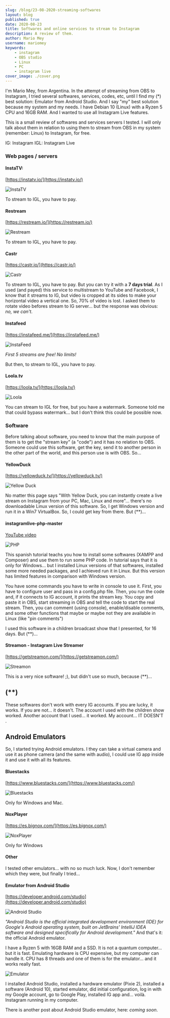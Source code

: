 ```yaml
---
slug: /blog/23-08-2020-streaming-softwares
layout: blog
published: true
date: 2020-08-23
title: Softwares and online services to stream to Instagram
description: A review of them.
author: Mario Mey
username: mariomey
keywords: 
    - instagram
    - OBS studio
    - Linux
    - PC
    - instagram live
cover_image: ./cover.png
---
```


I'm Mario Mey, from Argentina. In the attempt of streaming from OBS to Instagram, I tried several softwares, services, codes, etc, until I find my (\*) best solution: Emulator from Android Studio. And I say "my" best solution because my system and my needs. I have Debian 10 (Linux) with a Ryzen 5 CPU and 16GB RAM. And I wanted to use all Instagram Live features.

This is a small review of softwares and services servers I tested. I will only talk about them in relation to using them to stream from OBS in my system (remember: Linux) to Instagram, for free.

IG: Instagram
IGL: Instagram Live

### Web pages / servers
#### InstaTV: 
[https://instatv.io/](https://instatv.io/)

<Image src="./instatv_.png" alt="InstaTV"/>

To stream to IGL, you have to pay.


#### Restream
[https://restream.io/](https://restream.io/)

<Image src="./restream_.png" alt="Restream"/>

To stream to IGL, you have to pay.

#### Castr
[https://castr.io/](https://castr.io/)

<Image src="./castr_.png" alt="Castr"/>

To stream to IGL, you have to pay. But you can try it with a **7 days trial**. As I used (and payed) this service to multistream to YouTube and Facebook, I know that it streams to IG, but video is cropped at its sides to make your horizontal video a vertical one. So, 70% of video is lost. I asked them to rotate video befores stream to IG server... but the response was obvious: _no, we can't_.

#### Instafeed
[https://instafeed.me/](https://instafeed.me/)

<Image src="./instafeed_.png" alt="InstaFeed"/>

_First 5 streams are free! No limits!_

But then, to stream to IGL, you have to pay.

#### Loola.tv
[https://loola.tv/](https://loola.tv/)

<Image src="./loola_.png" alt="Loola"/>

You can stream to IGL for free, but you have a watermark. Someone told me that could bypass watermark... but  I don't think this could be possible now.

### Software

Before talking about software, you need to know that the main purpose of them is to get the "stream key" (a "code") and it has no relation to OBS. Someone could use this software, get the key, send it to another person in the other part of the world, and this person use is with OBS. So...

#### YellowDuck
[https://yellowduck.tv/](https://yellowduck.tv/)

<Image src="./yellowduck_.png" alt="Yellow Duck"/>

No matter this page says "With Yellow Duck, you can instantly create a live stream on Instagram from your PC, Mac, Linux and more"... there's no downloadable Linux version of this software. So, I get Windows version and run it in a Win7 VirtualBox. So, I could get key from there. But (\*\*)...

#### instagramlive-php-master
[YouTube video](https://www.youtube.com/watch?v=BD4Kn8r4eQs)

<Image src="./php_.png" alt="PHP"/>

This spanish tutorial teachs you how to install some softwares (XAMPP and Composer) and use them to run some PHP code. In tutorial says that it is only for Windows... but I installed Linux versions of that softwares, installed some more needed packages, and I achieved run it in Linux. But this version has limited features in comparison with Windows version.

You have some commands you have to write in console to use it. First, you have to configure user and pass in a config.php file. Then, you run the code and, if it connects to IG account, it prints the stream key. You copy and paste it in OBS, start streaming in OBS and tell the code to start the real stream. Then, you can comment (using console), enable/disable comments, and some other functions that maybe or maybe not they are available in Linux (like "pin comments")

I used this software in a children broadcast show that I presented, for 16 days. But (\*\*)...

#### Streamon - Instagram Live Streamer
[https://getstreamon.com/](https://getstreamon.com/)

<Image src="./streamon_.png" alt="Streamon"/>

This is a very nice software! ;), but didn't use so much, because (\*\*)...

## (\*\*)
These softwares don't work with every IG accounts. If you are lucky, it works. If you are not... it doesn't. The account I used with the children show worked. Another account that I used... it worked. My account... IT DOESN'T <facepalm>.

## Android Emulators

So, I started trying Android emulators. I they can take a virtual camera and use it as phone camera (and the same with audio), I could use IG app inside it and use it with all its features.

#### Bluestacks
[https://www.bluestacks.com/](https://www.bluestacks.com/)

<Image src="./bluestacks_.png" alt="Bluestacks"/>

Only for Windows and Mac.

#### NoxPlayer
[https://es.bignox.com/](https://es.bignox.com/)

<Image src="./noxplayer_.png" alt="NoxPlayer"/>

Only for Windows

#### Other
I tested other emulators... with no so much luck. Now, I don't remember which they were, but finally I tried...

#### Emulator from Android Studio
[https://developer.android.com/studio](https://developer.android.com/studio)

<Image src="./androidstudio_.png" alt="Android Studio"/>

_"Android Studio is the official integrated development environment (IDE) for Google's Android operating system, built on JetBrains' IntelliJ IDEA software and designed specifically for Android development."_ And that's it: the official Android emulator.

I have a Ryzen 5 with 16GB RAM and a SSD. It is not a quantum computer... but it is fast. Emulating hardware is CPU expensive, but my computer can handle it. CPU has 8 threads and one of them is for the emulator... and it works really fast.

<Image src="./android.studio.2.png" alt="Emulator"/>

I installed Android Studio, installed a hardware emulator (Pixie 2), installed a software (Android 10), started emulator, did initial configuration, log in with my Google account, go to Google Play, installed IG app and... voilà. Instagram running in my computer.

There is another post about Android Studio emulator, here: _coming soon_.
